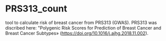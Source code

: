 # PRS313_count
tool to calculate risk of breast cancer from PRS313 (GWAS).
PRS313 was discribed here: "Polygenic Risk Scores for Prediction of Breast Cancer and Breast Cancer Subtypes» (https://doi.org/10.1016/j.ajhg.2018.11.002).
